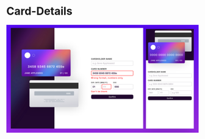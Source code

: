 # Card-Details
![alt text](https://raw.githubusercontent.com/7amoAAS/Card-Details/main/Preview.png)
